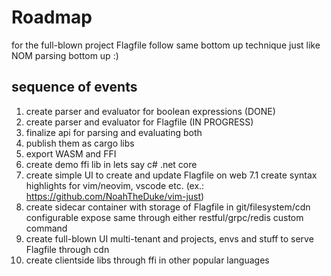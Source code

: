 # Roadmap

for the full-blown project Flagfile follow same bottom up technique just like NOM parsing bottom up :)

## sequence of events

1. create parser and evaluator for boolean expressions (DONE)
2. create parser and evaluator for Flagfile (IN PROGRESS)
3. finalize api for parsing and evaluating both
4. publish them as cargo libs
5. export WASM and FFI
6. create demo ffi lib in lets say c# .net core
7. create simple UI to create and update Flagfile on web
7.1 create syntax highlights for vim/neovim, vscode etc. (ex.: https://github.com/NoahTheDuke/vim-just)
8. create sidecar container with storage of Flagfile in git/filesystem/cdn configurable
      expose same through either restful/grpc/redis custom command
9. create full-blown UI multi-tenant and projects, envs and stuff to serve Flagfile through cdn
10. create clientside libs through ffi in other popular languages
